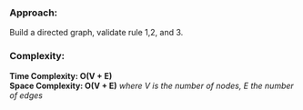 ### Approach:
Build a directed graph, validate rule 1,2, and 3.
​
### Complexity:
**Time Complexity: O(V + E)**\
**Space Complexity: O(V + E)** *where V is the number of nodes, E the number of edges*